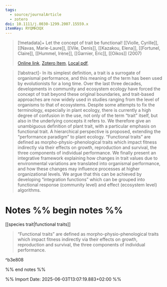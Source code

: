 ```yaml
---
tags:
  - source/journalArticle
  - zotero
doi: 10.1111/j.0030-1299.2007.15559.x
itemKey: RYQMH3QX
---
```

>[!metadata]+
> Let the concept of trait be functional!
> [[Violle, Cyrille]], [[Navas, Marie-Laure]], [[Vile, Denis]], [[Kazakou, Elena]], [[Fortunel, Claire]], [[Hummel, Irène]], [[Garnier, Eric]], 
> [[Oikos]] (2007)
> 
> [Online link](https://nsojournals.onlinelibrary.wiley.com/doi/10.1111/j.0030-1299.2007.15559.x), [Zotero Item](zotero://select/library/items/RYQMH3QX), [Local pdf](file://C:/Users/aburg/Documents/references/zotero/storage/69NKHFKX/Violle2007_Letconcept.pdf), 

>[!abstract]-
>In its simplest definition, a trait is a surrogate of organismal performance, and this meaning of the term has been used by evolutionists for a long time. Over the last three decades, developments in community and ecosystem ecology have forced the concept of trait beyond these original boundaries, and trait-based approaches are now widely used in studies ranging from the level of organisms to that of ecosystems. Despite some attempts to fix the terminology, especially in plant ecology, there is currently a high degree of confusion in the use, not only of the term “trait” itself, but also in the underlying concepts it refers to. We therefore give an unambiguous definition of plant trait, with a particular emphasis on functional trait. A hierarchical perspective is proposed, extending the “performance paradigm” to plant ecology. “Functional traits” are defined as morpho-physio-phenological traits which impact fitness indirectly via their effects on growth, reproduction and survival, the three components of individual performance. We finally present an integrative framework explaining how changes in trait values due to environmental variations are translated into organismal performance, and how these changes may influence processes at higher organizational levels. We argue that this can be achieved by developing “integration functions” which can be grouped into functional response (community level) and effect (ecosystem level) algorithms.

# Notes %% begin notes %%
[[species trait|functional traits]]
> “Functional traits” are defined as morpho-physio-phenological traits which impact fitness indirectly via their effects on growth, reproduction and survival, the three components of individual performance.

^b3e808

%% end notes %%




%% Import Date: 2025-06-03T13:07:19.883+02:00 %%
